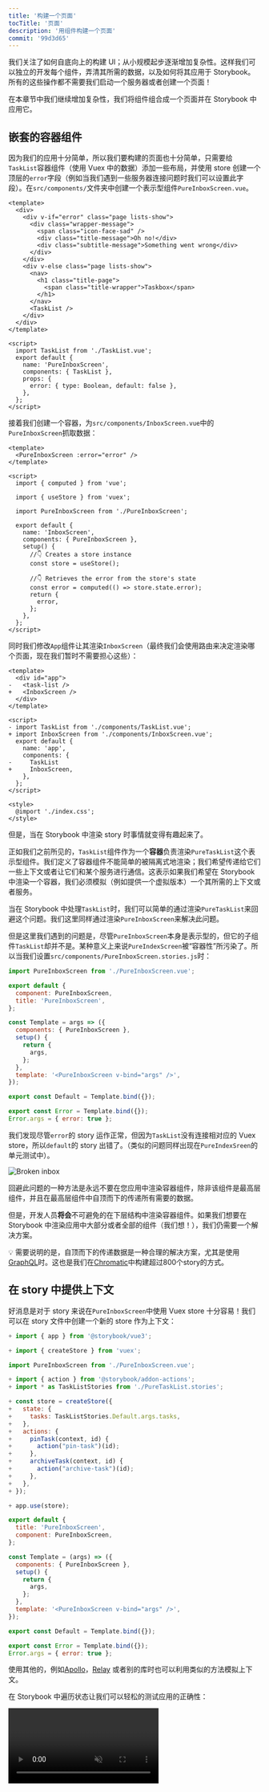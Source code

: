 ```yaml
---
title: '构建一个页面'
tocTitle: '页面'
description: '用组件构建一个页面'
commit: '99d3d65'
---
```


我们关注了如何自底向上的构建 UI；从小规模起步逐渐增加复杂性。这样我们可以独立的开发每个组件，弄清其所需的数据，以及如何将其应用于 Storybook。所有的这些操作都不需要我们启动一个服务器或者创建一个页面！

在本章节中我们继续增加复杂性，我们将组件组合成一个页面并在 Storybook 中应用它。

## 嵌套的容器组件

因为我们的应用十分简单，所以我们要构建的页面也十分简单，只需要给`TaskList`容器组件（使用 Vuex 中的数据）添加一些布局，并使用 store 创建一个顶层的`error`字段（例如当我们遇到一些服务器连接问题时我们可以设置此字段）。在`src/components/`文件夹中创建一个表示型组件`PureInboxScreen.vue`。

```html:title=src/components/PureInboxScreen.vue
<template>
  <div>
    <div v-if="error" class="page lists-show">
      <div class="wrapper-message">
        <span class="icon-face-sad" />
        <div class="title-message">Oh no!</div>
        <div class="subtitle-message">Something went wrong</div>
      </div>
    </div>
    <div v-else class="page lists-show">
      <nav>
        <h1 class="title-page">
          <span class="title-wrapper">Taskbox</span>
        </h1>
      </nav>
      <TaskList />
    </div>
  </div>
</template>

<script>
  import TaskList from './TaskList.vue';
  export default {
    name: 'PureInboxScreen',
    components: { TaskList },
    props: {
      error: { type: Boolean, default: false },
    },
  };
</script>
```

接着我们创建一个容器，为`src/components/InboxScreen.vue`中的`PureInboxScreen`抓取数据：

```html:title=src/components/InboxScreen.vue
<template>
  <PureInboxScreen :error="error" />
</template>

<script>
  import { computed } from 'vue';

  import { useStore } from 'vuex';

  import PureInboxScreen from './PureInboxScreen';

  export default {
    name: 'InboxScreen',
    components: { PureInboxScreen },
    setup() {
      //👇 Creates a store instance
      const store = useStore();

      //👇 Retrieves the error from the store's state
      const error = computed(() => store.state.error);
      return {
        error,
      };
    },
  };
</script>
```

同时我们修改`App`组件让其渲染`InboxScreen`（最终我们会使用路由来决定渲染哪个页面，现在我们暂时不需要担心这些）：

```diff:title=src/App.vue
<template>
  <div id="app">
-   <task-list />
+   <InboxScreen />
  </div>
</template>

<script>
- import TaskList from './components/TaskList.vue';
+ import InboxScreen from './components/InboxScreen.vue';
  export default {
    name: 'app',
    components: {
-     TaskList
+     InboxScreen,
    },
  };
</script>

<style>
  @import './index.css';
</style>
```

但是，当在 Storybook 中渲染 story 时事情就变得有趣起来了。

正如我们之前所见的，`TaskList`组件作为一个**容器**负责渲染`PureTaskList`这个表示型组件。我们定义了容器组件不能简单的被隔离式地渲染；我们希望传递给它们一些上下文或者让它们和某个服务进行通信。这表示如果我们希望在 Storybook 中渲染一个容器，我们必须模拟（例如提供一个虚拟版本）一个其所需的上下文或者服务。

当在 Storybook 中处理`TaskList`时，我们可以简单的通过渲染`PureTaskList`来回避这个问题。我们这里同样通过渲染`PureInboxScreen`来解决此问题。

但是这里我们遇到的问题是，尽管`PureInboxScreen`本身是表示型的，但它的子组件`TaskList`却并不是。某种意义上来说`PureIndexScreen`被“容器性”所污染了。所以当我们设置`src/components/PureInboxScreen.stories.js`时：

```js:title=src/components/PureInboxScreen.stories.js
import PureInboxScreen from './PureInboxScreen.vue';

export default {
  component: PureInboxScreen,
  title: 'PureInboxScreen',
};

const Template = args => ({
  components: { PureInboxScreen },
  setup() {
    return {
      args,
    };
  },
  template: '<PureInboxScreen v-bind="args" />',
});

export const Default = Template.bind({});

export const Error = Template.bind({});
Error.args = { error: true };
```

我们发现尽管`error`的 story 运作正常，但因为`TaskList`没有连接相对应的 Vuex store，所以`default`的 story 出错了。（类似的问题同样出现在`PureIndexSreen`的单元测试中）。

![Broken inbox](/intro-to-storybook/broken-inboxscreen-vue.png)

回避此问题的一种方法是永远不要在您应用中渲染容器组件，除非该组件是最高层组件，并且在最高层组件中自顶而下的传递所有需要的数据。

但是，开发人员**将会**不可避免的在下层结构中渲染容器组件。如果我们想要在 Storybook 中渲染应用中大部分或者全部的组件（我们想！），我们仍需要一个解决方案。

<div class="aside">
💡 需要说明的是，自顶而下的传递数据是一种合理的解决方案，尤其是使用<a href="http://graphql.org/">GraphQL</a>时。这也是我们在<a href="https://www.chromatic.com">Chromatic</a>中构建超过800个story的方式。
</div>

## 在 story 中提供上下文

好消息是对于 story 来说在`PureInboxScreen`中使用 Vuex store 十分容易！我们可以在 story 文件中创建一个新的 store 作为上下文：

```diff:title=src/components/PureInboxScreen.stories.js
+ import { app } from '@storybook/vue3';

+ import { createStore } from 'vuex';

import PureInboxScreen from './PureInboxScreen.vue';

+ import { action } from '@storybook/addon-actions';
+ import * as TaskListStories from './PureTaskList.stories';

+ const store = createStore({
+   state: {
+     tasks: TaskListStories.Default.args.tasks,
+   },
+   actions: {
+     pinTask(context, id) {
+       action("pin-task")(id);
+     },
+     archiveTask(context, id) {
+       action("archive-task")(id);
+     },
+   },
+ });

+ app.use(store);

export default {
  title: 'PureInboxScreen',
  component: PureInboxScreen,
};

const Template = (args) => ({
  components: { PureInboxScreen },
  setup() {
    return {
      args,
    };
  },
  template: '<PureInboxScreen v-bind="args" />',
});

export const Default = Template.bind({});

export const Error = Template.bind({});
Error.args = { error: true };
```

使用其他的，例如[Apollo](https://www.npmjs.com/package/apollo-storybook-decorator)，[Relay](https://github.com/orta/react-storybooks-relay-container) 或者别的库时也可以利用类似的方法模拟上下文。

在 Storybook 中遍历状态让我们可以轻松的测试应用的正确性：

<video autoPlay muted playsInline loop >

  <source
    src="/intro-to-storybook/finished-inboxscreen-states-6-0.mp4"
    type="video/mp4"
  />
</video>

## 组件驱动开发

我们以`Task`起步，进一步实现`TaskList`，现在我们创建了整个页面的 UI。我们的`InboxScreen`包括了一个嵌套容器组件，以及一系列相关联的 story。

<video autoPlay muted playsInline loop style="width:480px; height:auto; margin: 0 auto;">
  <source
    src="/intro-to-storybook/component-driven-development-optimized.mp4"
    type="video/mp4"
  />
</video>

[**组件驱动开发**](https://www.componentdriven.org/)让您可以一步步的在升级组件结构的同时扩展应用的复杂性。同时也使得我们可以更专注于开发本身，并提高对所有可能的 UI 排列组合的覆盖率。简而言之，CDD 帮助您创建了高质量以及更复杂的 UI。

我们还没有完全结束 - 光创建 UI 是不够的。我们仍需要保证应用的耐用性。

<div class="aside">
💡 别忘了提交您的代码！
</div>
